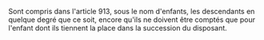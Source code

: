   
Sont compris dans l'article 913, sous le nom d'enfants, les descendants en quelque degré que ce soit, encore qu'ils ne doivent être comptés que pour l'enfant dont ils tiennent la place dans la succession du disposant.  

  
